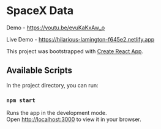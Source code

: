 # SpaceX Data

Demo - https://youtu.be/evuKaKxAw_o

Live Demo - https://hilarious-lamington-f645e2.netlify.app

This project was bootstrapped with [Create React App](https://github.com/facebook/create-react-app).

## Available Scripts

In the project directory, you can run:

### `npm start`

Runs the app in the development mode.\
Open [http://localhost:3000](http://localhost:3000) to view it in your browser.

